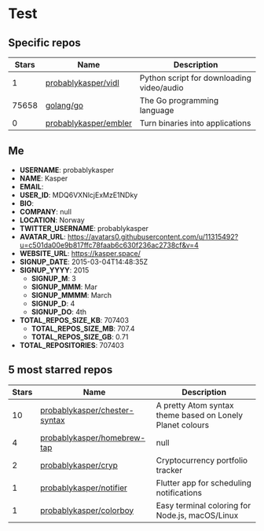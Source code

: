# Test


## Specific repos

| Stars       | Name       | Description       |
| ----------- | ---------- | ----------------- |
| 1 | [probablykasper/vidl](https://github.com/probablykasper/vidl) | Python script for downloading video/audio |
| 75658 | [golang/go](https://github.com/golang/go) | The Go programming language |
| 0 | [probablykasper/embler](https://github.com/probablykasper/embler) | Turn binaries into applications |

## Me

- **USERNAME**: probablykasper
- **NAME**: Kasper
- **EMAIL**: 
- **USER_ID**: MDQ6VXNlcjExMzE1NDky
- **BIO**: 
- **COMPANY**: null
- **LOCATION**: Norway
- **TWITTER_USERNAME**: probablykasper
- **AVATAR_URL**: https://avatars0.githubusercontent.com/u/11315492?u=c501da00e9b817ffc78faab6c630f236ac2738cf&v=4
- **WEBSITE_URL**: https://kasper.space/
- **SIGNUP_DATE**: 2015-03-04T14:48:35Z
- **SIGNUP_YYYY**: 2015
  - **SIGNUP_M**: 3
  - **SIGNUP_MMM**: Mar
  - **SIGNUP_MMMM**: March
  - **SIGNUP_D**: 4
  - **SIGNUP_DO**: 4th
- **TOTAL_REPOS_SIZE_KB**: 707403
  - **TOTAL_REPOS_SIZE_MB**: 707.4
  - **TOTAL_REPOS_SIZE_GB**: 0.71
- **TOTAL_REPOSITORIES**: 707403

## 5 most starred repos

| Stars | Name | Description |
| ----- | ---- | ----------- |
| 10 | [probablykasper/chester-syntax](https://github.com/probablykasper/chester-syntax) | A pretty Atom syntax theme based on Lonely Planet colours |
| 4 | [probablykasper/homebrew-tap](https://github.com/probablykasper/homebrew-tap) | null |
| 2 | [probablykasper/cryp](https://github.com/probablykasper/cryp) | Cryptocurrency portfolio tracker |
| 1 | [probablykasper/notifier](https://github.com/probablykasper/notifier) | Flutter app for scheduling notifications |
| 1 | [probablykasper/colorboy](https://github.com/probablykasper/colorboy) | Easy terminal coloring for Node.js, macOS/Linux |
